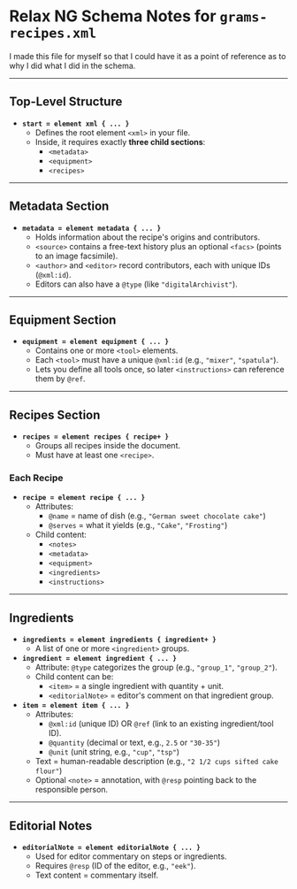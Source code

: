 # Relax NG Schema Notes for `grams-recipes.xml`

I made this file for myself so that I could have it as a point of reference as to why I did what I did in the schema. 

------------------------------------------------------------------------

## Top-Level Structure

-   **`start = element xml { ... }`**
    -   Defines the root element `<xml>` in your file.
    -   Inside, it requires exactly **three child sections**:
        -   `<metadata>`
        -   `<equipment>`
        -   `<recipes>`

------------------------------------------------------------------------

## Metadata Section

-   **`metadata = element metadata { ... }`**
    -   Holds information about the recipe's origins and contributors.
    -   `<source>` contains a free-text history plus an optional
        `<facs>` (points to an image facsimile).
    -   `<author>` and `<editor>` record contributors, each with unique
        IDs (`@xml:id`).
    -   Editors can also have a `@type` (like `"digitalArchivist"`).

------------------------------------------------------------------------

## Equipment Section

-   **`equipment = element equipment { ... }`**
    -   Contains one or more `<tool>` elements.
    -   Each `<tool>` must have a unique `@xml:id` (e.g., `"mixer"`,
        `"spatula"`).
    -   Lets you define all tools once, so later `<instructions>` can
        reference them by `@ref`.

------------------------------------------------------------------------

## Recipes Section

-   **`recipes = element recipes { recipe+ }`**
    -   Groups all recipes inside the document.
    -   Must have at least one `<recipe>`.

### Each Recipe

-   **`recipe = element recipe { ... }`**
    -   Attributes:
        -   `@name` = name of dish (e.g.,
            `"German sweet chocolate cake"`)
        -   `@serves` = what it yields (e.g., `"Cake"`, `"Frosting"`)
    -   Child content:
        -   `<notes>` 
        -   `<metadata>` 
        -   `<equipment>` 
        -   `<ingredients>` 
        -   `<instructions>` 

------------------------------------------------------------------------

## Ingredients

-   **`ingredients = element ingredients { ingredient+ }`**
    -   A list of one or more `<ingredient>` groups.
-   **`ingredient = element ingredient { ... }`**
    -   Attribute: `@type` categorizes the group (e.g., `"group_1"`,
        `"group_2"`).
    -   Child content can be:
        -   `<item>` = a single ingredient with quantity + unit.
        -   `<editorialNote>` = editor's comment on that ingredient
            group.
-   **`item = element item { ... }`**
    -   Attributes:
        -   `@xml:id` (unique ID) OR `@ref` (link to an existing
            ingredient/tool ID).
        -   `@quantity` (decimal or text, e.g., `2.5` or `"30-35"`)
        -   `@unit` (unit string, e.g., `"cup"`, `"tsp"`)
    -   Text = human-readable description (e.g.,
        `"2 1/2 cups sifted cake flour"`)
    -   Optional `<note>` = annotation, with `@resp` pointing back to
        the responsible person.

------------------------------------------------------------------------

## Editorial Notes

-   **`editorialNote = element editorialNote { ... }`**
    -   Used for editor commentary on steps or ingredients.
    -   Requires `@resp` (ID of the editor, e.g., `"eek"`).
    -   Text content = commentary itself.


